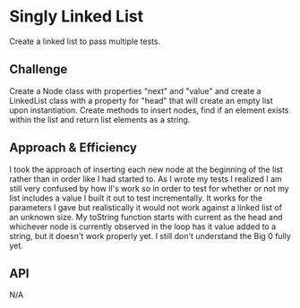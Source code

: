 # Singly Linked List
<!-- Short summary or background information -->
Create a linked list to pass multiple tests.

## Challenge
<!-- Description of the challenge -->
Create a Node class with properties "next" and "value" and create a LinkedList class with a property for "head" that will create an empty list upon instantiation. Create methods to insert nodes, find if an element exists within the list and return list elements as a string.

## Approach & Efficiency
<!-- What approach did you take? Why? What is the Big O space/time for this approach? -->
I took the approach of inserting each new node at the beginning of the list rather than in order like I had started to. As I wrote my tests I realized I am still very confused by how ll's work so in order to test for whether or not my list includes a value I built it out to test incrementally. It works for the parameters I gave but realistically it would not work against a linked list of an unknown size. My toString function starts with current as the head and whichever node is currently observed in the loop has it value added to a string, but it doesn't work properly yet. I still don't understand the Big 0 fully yet.

## API
<!-- Description of each method publicly available to your Linked List -->
N/A